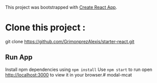 This project was bootstrapped with [Create React App](https://github.com/facebook/create-react-app).

# Clone this project :
git clone https://github.com/GrimonprezAlexis/starter-react.git

## Run App 
Install npm dependencies using `npm install`
Use `npm start` to run open [http://localhost:3000](http://localhost:3000) to view it in your browser.# modal-mcat
